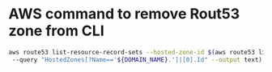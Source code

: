 # AWS command to remove Rout53 zone from CLI
```bash
aws route53 list-resource-record-sets --hosted-zone-id $(aws route53 list-hosted-zones
 --query "HostedZones[?Name=='${DOMAIN_NAME}.']|[0].Id" --output text) --output json > route53_backup.json
```
